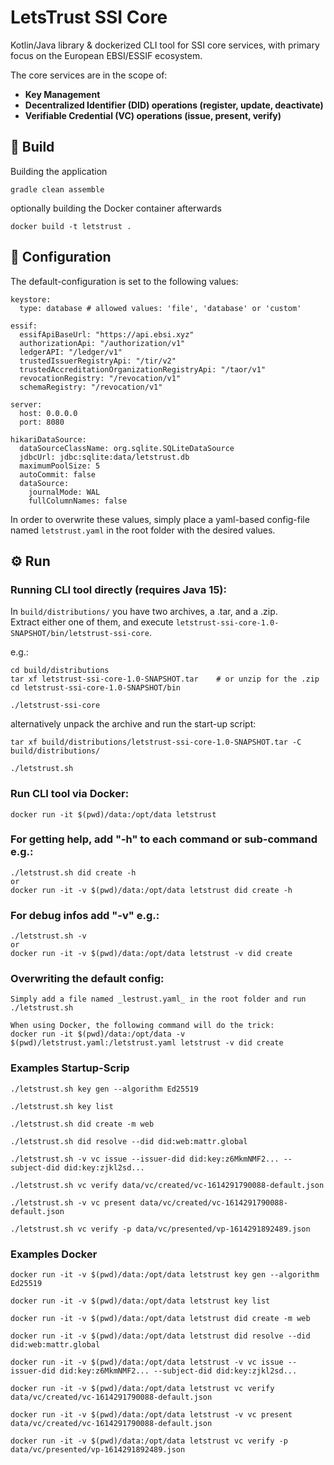 # LetsTrust SSI Core

Kotlin/Java library & dockerized CLI tool for SSI core services, with primary focus on the European EBSI/ESSIF ecosystem.

The core services are in the scope of:
 - **Key Management**
 - **Decentralized Identifier (DID) operations (register, update, deactivate)**
 - **Verifiable Credential (VC) operations (issue, present, verify)**

## :hammer: Build

Building the application

    gradle clean assemble

optionally building the Docker container afterwards

    docker build -t letstrust .

## :page_facing_up:  Configuration

The default-configuration is set to the following values:

````
keystore:
  type: database # allowed values: 'file', 'database' or 'custom'

essif:
  essifApiBaseUrl: "https://api.ebsi.xyz"
  authorizationApi: "/authorization/v1"
  ledgerAPI: "/ledger/v1"
  trustedIssuerRegistryApi: "/tir/v2"
  trustedAccreditationOrganizationRegistryApi: "/taor/v1"
  revocationRegistry: "/revocation/v1"
  schemaRegistry: "/revocation/v1"

server:
  host: 0.0.0.0
  port: 8080

hikariDataSource:
  dataSourceClassName: org.sqlite.SQLiteDataSource
  jdbcUrl: jdbc:sqlite:data/letstrust.db
  maximumPoolSize: 5
  autoCommit: false
  dataSource:
    journalMode: WAL
    fullColumnNames: false
````

In order to overwrite these values, simply place a yaml-based config-file named `letstrust.yaml` in the root folder with the desired values.


## :gear: Run

### Running CLI tool directly (requires Java 15):

In `build/distributions/` you have two archives, a .tar, and a .zip.  
Extract either one of them, and execute `letstrust-ssi-core-1.0-SNAPSHOT/bin/letstrust-ssi-core`.

e.g.:

    cd build/distributions
    tar xf letstrust-ssi-core-1.0-SNAPSHOT.tar    # or unzip for the .zip
    cd letstrust-ssi-core-1.0-SNAPSHOT/bin

    ./letstrust-ssi-core

alternatively unpack the archive and run the start-up script:

    tar xf build/distributions/letstrust-ssi-core-1.0-SNAPSHOT.tar -C build/distributions/

    ./letstrust.sh
### Run CLI tool via Docker:

    docker run -it $(pwd)/data:/opt/data letstrust

### For getting help, add "-h" to each command or sub-command e.g.:
    ./letstrust.sh did create -h
    or
    docker run -it -v $(pwd)/data:/opt/data letstrust did create -h

### For debug infos add "-v" e.g.:

    ./letstrust.sh -v
    or
    docker run -it -v $(pwd)/data:/opt/data letstrust -v did create

### Overwriting the default config:
    Simply add a file named _lestrust.yaml_ in the root folder and run ./letstrust.sh

    When using Docker, the following command will do the trick:
    docker run -it $(pwd)/data:/opt/data -v $(pwd)/letstrust.yaml:/letstrust.yaml letstrust -v did create

### Examples Startup-Scrip 

    ./letstrust.sh key gen --algorithm Ed25519

    ./letstrust.sh key list

    ./letstrust.sh did create -m web

    ./letstrust.sh did resolve --did did:web:mattr.global

    ./letstrust.sh -v vc issue --issuer-did did:key:z6MkmNMF2... --subject-did did:key:zjkl2sd...

    ./letstrust.sh vc verify data/vc/created/vc-1614291790088-default.json

    ./letstrust.sh -v vc present data/vc/created/vc-1614291790088-default.json

    ./letstrust.sh vc verify -p data/vc/presented/vp-1614291892489.json

### Examples Docker
    docker run -it -v $(pwd)/data:/opt/data letstrust key gen --algorithm Ed25519

    docker run -it -v $(pwd)/data:/opt/data letstrust key list

    docker run -it -v $(pwd)/data:/opt/data letstrust did create -m web

    docker run -it -v $(pwd)/data:/opt/data letstrust did resolve --did did:web:mattr.global

    docker run -it -v $(pwd)/data:/opt/data letstrust -v vc issue --issuer-did did:key:z6MkmNMF2... --subject-did did:key:zjkl2sd...

    docker run -it -v $(pwd)/data:/opt/data letstrust vc verify data/vc/created/vc-1614291790088-default.json

    docker run -it -v $(pwd)/data:/opt/data letstrust -v vc present data/vc/created/vc-1614291790088-default.json

    docker run -it -v $(pwd)/data:/opt/data letstrust vc verify -p data/vc/presented/vp-1614291892489.json


